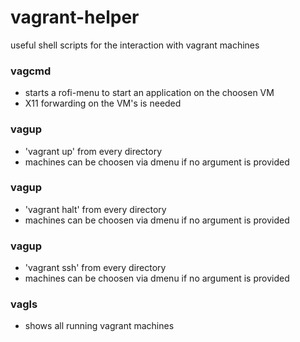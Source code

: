 # vagrant-helper
useful shell scripts for the interaction with vagrant machines


### vagcmd

* starts a rofi-menu to start an application on the choosen VM
* X11 forwarding on the VM's is needed

### vagup <vm-name>

* 'vagrant up' from every directory
* machines can be choosen via dmenu if no argument is provided

### vagup <vm-name>

* 'vagrant halt' from every directory
* machines can be choosen via dmenu if no argument is provided

### vagup <vm-name>

* 'vagrant ssh' from every directory
* machines can be choosen via dmenu if no argument is provided

### vagls

* shows all running vagrant machines

